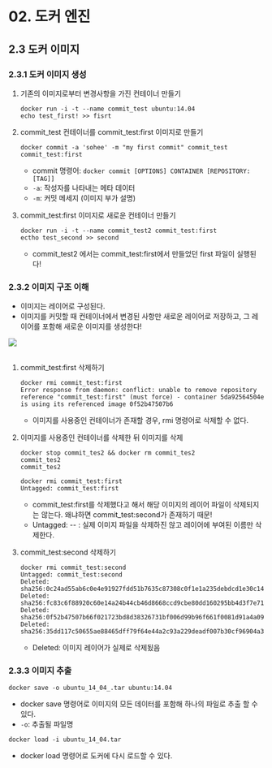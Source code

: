 # 02. 도커 엔진
## 2.3 도커 이미지
### 2.3.1 도커 이미지 생성
1. 기존의 이미지로부터 변경사항을 가진 컨테이너 만들기
    ```
   docker run -i -t --name commit_test ubuntu:14.04
   echo test_first! >> fisrt
   ```
2. commit_test 컨테이너를 commit_test:first 이미지로 만들기
    ```
   docker commit -a 'sohee' -m "my first commit" commit_test commit_test:first
   ```
   - commit 명령어: `docker commit [OPTIONS] CONTAINER [REPOSITORY:[TAG]]`
   - `-a`: 작성자를 나타내는 메타 데이터
   - `-m`: 커밋 메세지 (이미지 부가 설명)

3. commit_test:first 이미지로 새로운 컨테이너 만들기
    ```
   docker run -i -t --name commit_test2 commit_test:first
   ectho test_second >> second
   ```
   - commit_test2 에서는 commit_test:first에서 만들었던 first 파일이 실행된다!
   
### 2.3.2 이미지 구조 이해
- 이미지는 레이어로 구성된다.
- 이미지를 커밋할 때 컨테이너에서 변경된 사항만 새로운 레이어로 저장하고, 그 레이어를 포함해 새로운 이미지를 생성한다!

<img src="https://subicura.com/assets/article_images/2017-01-19-docker-guide-for-beginners-1/image-layer.png"/>
<br/><Br/>

1. commit_test:first 삭제하기
    ```
    docker rmi commit_test:first
   Error response from daemon: conflict: unable to remove repository reference "commit_test:first" (must force) - container 5da92564504e is using its referenced image 0f52b47507b6
   ```
    - 이미지를 사용중인 컨테이너가 존재할 경우, rmi 명령어로 삭제할 수 없다.

2. 이미지를 사용중인 컨테이너를 삭제한 뒤 이미지를 삭제
    ```
   docker stop commit_tes2 && docker rm commit_tes2
   commit_tes2
   commit_tes2
   
   docker rmi commit_test:first                    
   Untagged: commit_test:first
   ```
   - commit_test:first를 삭제했다고 해서 해당 이미지의 레이어 파일이 삭제되지는 않는다. 왜냐하면 commit_test:second가 존재하기 때문!
   - Untagged: --  : 실제 이미지 파일을 삭제하진 않고 레이어에 부여된 이름만 삭제한다.
   
3. commit_test:second 삭제하기
    ```
   docker rmi commit_test:second
   Untagged: commit_test:second
   Deleted: sha256:0c24ad55ab6c0e4e91927fdd51b7635c87308c0f1e1a235debdcd1e30c14afa3
   Deleted: sha256:fc83c6f88920c60e14a24b44cb46d8668ccd9cbe80dd160295bb4d3f7e717ca3
   Deleted: sha256:0f52b47507b66f021723bd8d38326731bf006d99b96f661f0081d91a4a0999dd
   Deleted: sha256:35dd117c50655ae88465dff79f64e44a2c93a229deadf007b30cf96904a3157e
   ``` 
   - Deleted: 이미지 레이어가 실제로 삭제됬음
 
 ### 2.3.3 이미지 추출
 ```
docker save -o ubuntu_14_04_.tar ubuntu:14.04
```  
- docker save 명령어로 이미지의 모든 데이터를 포함해 하나의 파일로 추출 할 수 있다.
- `-o`: 추출될 파일명

```
docker load -i ubuntu_14_04.tar
```
- docker load 명령어로 도커에 다시 로드할 수 있다.

   

 